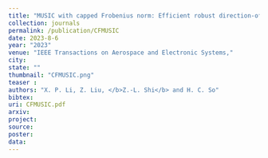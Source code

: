 ```yaml
---
title: "MUSIC with capped Frobenius norm: Efficient robust direction-of-arrival estimator"
collection: journals
permalink: /publication/CFMUSIC
date: 2023-8-6
year: "2023"
venue: "IEEE Transactions on Aerospace and Electronic Systems,"
city: 
state: ""
thumbnail: "CFMUSIC.png"
teaser : 
authors: "X. P. Li, Z. Liu, </b>Z.-L. Shi</b> and H. C. So"
bibtex: 
uri: CFMUSIC.pdf
arxiv: 
project: 
source: 
poster: 
data:
---
```

